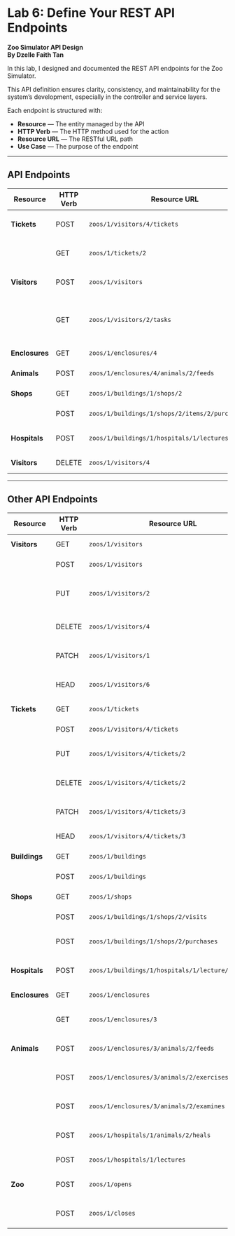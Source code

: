 # Lab 6: Define Your REST API Endpoints
**Zoo Simulator API Design**  
**By Dzelle Faith Tan**

In this lab, I designed and documented the REST API endpoints for the Zoo Simulator.  

This API definition ensures clarity, consistency, and maintainability for the system’s development, especially in the controller and service layers.

Each endpoint is structured with:
- **Resource** — The entity managed by the API
- **HTTP Verb** — The HTTP method used for the action
- **Resource URL** — The RESTful URL path
- **Use Case** — The purpose of the endpoint

---

## API Endpoints

| Resource | HTTP Verb | Resource URL | Use Case |
|---|---|---|---|
| **Tickets** | POST | `zoos/1/visitors/4/tickets` | Visitor buys a ticket |
|  | GET | `zoos/1/tickets/2` | Show a valid ticket |
| **Visitors** | POST | `zoos/1/visitors` | Add a new visitor |
|  | GET | `zoos/1/visitors/2/tasks` | Visitors can select from tasks |
| **Enclosures** | GET | `zoos/1/enclosures/4` | Visit an enclosure |
| **Animals** | POST | `zoos/1/enclosures/4/animals/2/feeds` | Feed an animal |
| **Shops** | GET | `zoos/1/buildings/1/shops/2` | Visit a shop |
|  | POST | `zoos/1/buildings/1/shops/2/items/2/purchases` | Make a purchase |
| **Hospitals** | POST | `zoos/1/buildings/1/hospitals/1/lectures/1/visits` | Visit the hospital lecture |
| **Visitors** | DELETE | `zoos/1/visitors/4` | Leave the zoo |

---

## Other API Endpoints

| Resource | HTTP Verb | Resource URL | Use Case |
|---|---|---|---|
| **Visitors** | GET | `zoos/1/visitors` | Get all visitors |
|  | POST | `zoos/1/visitors` | Add a new visitor |
|  | PUT | `zoos/1/visitors/2` | Update visitor personal data |
|  | DELETE | `zoos/1/visitors/4` | Visitor leaves the zoo |
|  | PATCH | `zoos/1/visitors/1` | Update visitor status |
|  | HEAD | `zoos/1/visitors/6` | Check if visitor exists |
| **Tickets** | GET | `zoos/1/tickets` | Get all tickets |
|  | POST | `zoos/1/visitors/4/tickets` | Visitor buys a ticket |
|  | PUT | `zoos/1/visitors/4/tickets/2` | Modify ticket information |
|  | DELETE | `zoos/1/visitors/4/tickets/2` | Delete a visitor's ticket |
|  | PATCH | `zoos/1/visitors/4/tickets/3` | Update ticket (e.g., timestamp) |
|  | HEAD | `zoos/1/visitors/4/tickets/3` | Check if ticket exists |
| **Buildings** | GET | `zoos/1/buildings` | Get all buildings |
|  | POST | `zoos/1/buildings` | Add a building |
| **Shops** | GET | `zoos/1/shops` | Get all shops |
|  | POST | `zoos/1/buildings/1/shops/2/visits` | Visitor visits a shop |
|  | POST | `zoos/1/buildings/1/shops/2/purchases` | Visitor makes a purchase |
| **Hospitals** | POST | `zoos/1/buildings/1/hospitals/1/lecture/1/visits` | Attend a hospital lecture |
| **Enclosures** | GET | `zoos/1/enclosures` | Get all enclosures |
|  | GET | `zoos/1/enclosures/3` | Visit/view a specific enclosure |
| **Animals** | POST | `zoos/1/enclosures/3/animals/2/feeds` | Handler feeds an animal |
|  | POST | `zoos/1/enclosures/3/animals/2/exercises` | Handler exercises an animal |
|  | POST | `zoos/1/enclosures/3/animals/2/examines` | Handler examines an animal |
|  | POST | `zoos/1/hospitals/1/animals/2/heals` | Veterinarian heals an animal |
|  | POST | `zoos/1/hospitals/1/lectures` | Veterinarian lectures |
| **Zoo** | POST | `zoos/1/opens` | Manager opens the zoo |
|  | POST | `zoos/1/closes` | Manager closes the zoo |

